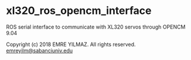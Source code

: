 # xl320_ros_opencm_interface
ROS serial interface to communicate with XL320 servos through OPENCM 9.04

Copyright (c) 2018 EMRE YILMAZ. All rights reserved.
emreyilm@sabanciuniv.edu
